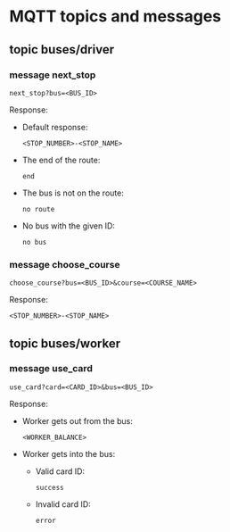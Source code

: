 # MQTT topics and messages

## topic buses/driver

### message next_stop

    next_stop?bus=<BUS_ID>

Response:
    
* Default response:

      <STOP_NUMBER>-<STOP_NAME>

* The end of the route:

      end

* The bus is not on the route:

      no route

* No bus with the given ID:

      no bus

### message choose_course

    choose_course?bus=<BUS_ID>&course=<COURSE_NAME>

Response:

    <STOP_NUMBER>-<STOP_NAME>

## topic buses/worker

### message use_card

    use_card?card=<CARD_ID>&bus=<BUS_ID>

Response:

* Worker gets out from the bus:

      <WORKER_BALANCE>

* Worker gets into the bus:

  * Valid card ID:
  
        success

  * Invalid card ID:
  
        error